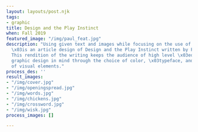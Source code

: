 ```yaml
---
layout: layouts/post.njk
tags:
- graphic
title: Design and the Play Instinct
when: Fall 2019
featured_image: "/img/paul_feat.jpg"
description: "Using given text and images while focusing on the use of a grid, this
  \x03is an article design of Design and the Play Instinct written by Paul \x03Rand.
  This rendition of the writing keeps the audience of high level \x03educators of
  graphic design in mind through the choice of color, \x03typeface, and treatment
  of visual elements."
process_des: ''
result_images:
- "/img/cover.jpg"
- "/img/openingspread.jpg"
- "/img/words.jpg"
- "/img/chickens.jpg"
- "/img/crossword.jpg"
- "/img/wisk.jpg"
process_images: []

---
```

